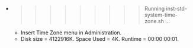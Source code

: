 * >>>>>>>>> Running inst-std-system-time-zone.sh ...
  * Insert Time Zone menu in Administration.
  * Disk size = 4122916K. Space Used = 4K. Runtime = 00:00:00:01.
